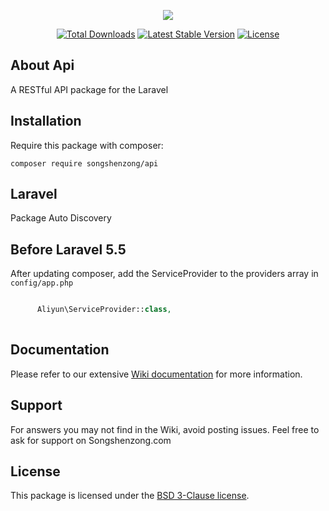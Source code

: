 <p align="center"><a href="https://songshenzong.com" target="_blank"><img src="https://songshenzong.com/images/logo.png"></a></p>

<p align="center">
<a href="https://packagist.org/packages/songshenzong/api"><img src="https://poser.pugx.org/songshenzong/api/d/total.svg" alt="Total Downloads"></a>
<a href="https://packagist.org/packages/songshenzong/api"><img src="https://poser.pugx.org/songshenzong/api/v/stable.svg" alt="Latest Stable Version"></a>
<a href="https://packagist.org/packages/songshenzong/api"><img src="https://poser.pugx.org/songshenzong/api/license.svg" alt="License"></a>
</p>


## About Api

A RESTful API package for the Laravel

## Installation

Require this package with composer:

```shell
composer require songshenzong/api
```

## Laravel

Package Auto Discovery


## Before Laravel 5.5
After updating composer, add the ServiceProvider to the providers array in `config/app.php`

```php

      Aliyun\ServiceProvider::class,
      
```

## Documentation

Please refer to our extensive [Wiki documentation](https://github.com/songshenzong/api/wiki) for more information.


## Support

For answers you may not find in the Wiki, avoid posting issues. Feel free to ask for support on Songshenzong.com


## License

This package is licensed under the [BSD 3-Clause license](http://opensource.org/licenses/BSD-3-Clause).

